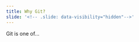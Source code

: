 ```yaml
---
title: Why Git?
slide: '<!-- .slide: data-visibility="hidden"-->'
---
```


<!-- .slide: data-state="layout-title" class="bg-dark"-->

> >

Git is one of...
